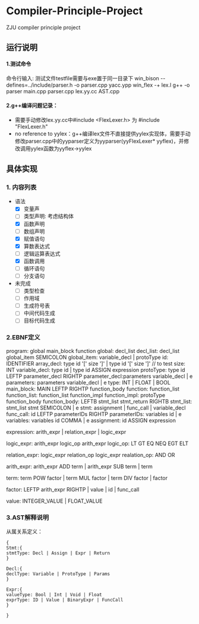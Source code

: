# Compiler-Principle-Project

ZJU compiler principle project

## 运行说明

#### 1.测试命令
命令行输入:
测试文件testfile需要与exe置于同一目录下
win_bison --defines=../include/parser.h -o parser.cpp yacc.ypp
win_flex -+ lex.l
g++ -o parser main.cpp parser.cpp lex.yy.cc AST.cpp

#### 2.g++编译问题记录：
- 需要手动修改lex.yy.cc中#include <FlexLexer.h> 为 #include "FlexLexer.h"
- no reference to yylex：g++编译lex文件不直接提供yylex实现体，需要手动修改parser.cpp中的yyparser定义为yyparser(yyFlexLexer* yyflex)，并修改调用yylex函数为yyflex->yylex

## 具体实现
### 1. 内容列表
- 语法
    - [x] 变量声
    - [ ] 类型声明: 考虑结构体
    - [x] 函数声明
    - [ ] 数组声明
    - [x] 赋值语句
    - [x] 算数表达式
    - [ ] 逻辑运算表达式  
    - [x] 函数调用
    - [ ] 循环语句
    - [ ] 分支语句
- 未完成
    - [ ] 类型检查
    - [ ] 作用域  
    - [ ] 生成符号表
    - [ ] 中间代码生成
    - [ ] 目标代码生成

### 2.EBNF定义
program: global main_block function
global: decl_list
decl_list: decl_list global_item SEMICOLON
global_item: variable_decl | protoType
id: IDENTIFIER
array_decl: type id '[' size ']' | type id '[' size ']' // to test
size: INT
variable_decl: type id | type id ASSIGN expression
protoType: type id LEFTP parameter_decl RIGHTP
parameter_decl:parameters variable_decl | e
parameters: parameters variable_decl | e 
type: INT | FLOAT | BOOL
main_block: MAIN LEFTP RIGHTP function_body
function: function_list
function_list: function_list function_impl
function_impl: protoType function_body
function_body: LEFTB stmt_list stmt_return RIGHTB
stmt_list: stmt_list stmt SEMICOLON | e
stmt: assignment | func_call | variable_decl
func_call: id LEFTP parameterIDs RIGHTP
parameterIDs: variables id | e
variables: variables id COMMA | e
assignment: id ASSIGN expression

expression: arith_expr | relation_expr | logic_expr

logic_expr: arith_expr logic_op arith_expr
logic_op: LT GT EQ NEQ EGT ELT 

relation_expr: logic_expr relation_op logic_expr
realation_op: AND OR 

arith_expr: arith_expr ADD term
            | arith_expr SUB term
            | term

term: term POW factor
        | term MUL factor
        | term DIV factor
        | factor

factor: LEFTP arith_expr RIGHTP
        | value
        | id
        | func_call

value: INTEGER_VALUE | FLOAT_VALUE
### 3.AST解释说明

从属关系定义：

```
{
Stmt:{
stmtType: Decl | Assign | Expr | Return
}

Decl:{
declType: Variable | ProtoType | Params
}

Expr:{
valueType: Bool | Int | Void | Float
exprType: ID | Value | BinaryExpr | FuncCall
}

}
```